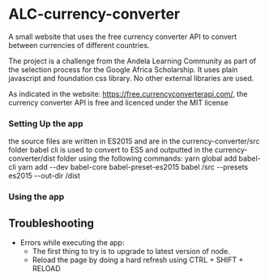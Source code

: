 # ALC-currency-converter
A small website that uses the free currency converter API to convert between currencies of different countries.

The project is a challenge from the Andela Learning Community as part of the selection process for the Google Africa Scholarship.
It uses plain javascript and foundation css library. No other external libraries are used.

As indicated in the website: https://free.currencyconverterapi.com/, the currency converter API is free and licenced under the MIT license

### Setting Up the app
the source files are written in ES2015 and are in the currency-converter/src folder
babel cli is used to convert to ES5 and outputted in the currency-converter/dist folder using the following commands:
yarn global add babel-cli
yarn add --dev babel-core babel-preset-es2015
babel /src --presets es2015 --out-dir /dist

### Using the app


## Troubleshooting

* Errors while executing the app:
  * The first thing to try is to upgrade to latest version of node.
  * Reload the page by doing a hard refresh using CTRL + SHIFT + RELOAD

